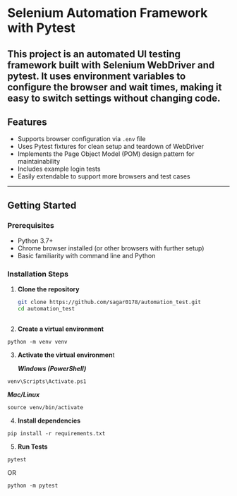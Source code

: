 # Selenium Automation Framework with Pytest

This project is an automated UI testing framework built with Selenium WebDriver and pytest.
It uses environment variables to configure the browser and wait times,
making it easy to switch settings without changing code.
---

## Features

- Supports browser configuration via `.env` file
- Uses Pytest fixtures for clean setup and teardown of WebDriver
- Implements the Page Object Model (POM) design pattern for maintainability
- Includes example login tests
- Easily extendable to support more browsers and test cases

---
## Getting Started

### Prerequisites

- Python 3.7+
- Chrome browser installed (or other browsers with further setup)
- Basic familiarity with command line and Python

### Installation Steps

1. **Clone the repository**

   ```bash
   git clone https://github.com/sagar0178/automation_test.git
   cd automation_test
 
2. **Create a virtual environment**

`python -m venv venv`

3. **Activate the virtual environmen**t

   _**Windows (PowerShell)**_

`venv\Scripts\Activate.ps1`

   _**Mac/Linux**_

`source venv/bin/activate`

4. **Install dependencies**

`pip install -r requirements.txt`

5. **Run Tests**

`pytest`

   OR

`python -m pytest`

